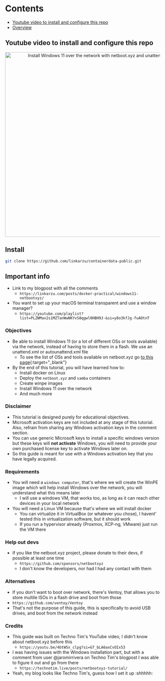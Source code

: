 # Contents

<!-- toc -->

- [Youtube video to install and configure this repo](#youtube-video-to-install-and-configure-this-repo)
- [Overview](#overview)

<!-- tocstop -->

## Youtube video to install and configure this repo

<div align="center">
    <a href="https://youtu.be/25uqeRAG39A">
        <img src="https://res.cloudinary.com/daqwsgmx6/image/upload/v1708093565/youtube/docker-practical/win11-netbootxyz.png" alt="Install Windows 11 over the network with netboot.xyz and unattend.xml" width="600"/>
    </a>
</div>

## Install

```bash
git clone https://github.com/linkarzu/containerdata-public.git
```

## Important info

- Link to my blogpost with all the comments
  - `https://linkarzu.com/posts/docker-practical/windows11-netbootxyz/`
- You want to set up your macOS terminal transparent and use a window manager?
  - `https://youtube.com/playlist?list=PLZWMav2s1MZTanWwNKYvS8qgwl0HBH9J-&si=y8o3kfJg-fuAOtnT`

### Objectives

- Be able to install Windows 11 (or a lot of different OSs or tools available)
  via the network, instead of having to store them in a flash.
  We use an unattend.xml or autounattend.xml file
  - To see the list of OSs and tools available on netboot.xyz go [to this page](https://netboot.xyz/docs/faq#what-operating-systems-are-currently-available-on-netbootxyz){:target="\_blank"}
- By the end of this tutorial, you will have learned how to:
  - Install docker on Linux
  - Deploy the `netboot.xyz` and `samba` containers
  - Create winpe images
  - Install Windows 11 over the network
  - And much more

### Disclaimer

- This tutorial is designed purely for educational objectives.
- Microsoft activation keys are not included at any stage of this tutorial.
  Also, refrain from sharing any Windows activation keys in the comment section.
- You can use generic Microsoft keys to install a specific windows version
  but these keys will **not activate** Windows, you will need to provide your
  own purchased license key to activate Windows later on.
- So this guide is meant for use with a Windows activation key that you have
  legally acquired.

### Requirements

- You will need a `windows computer`, that's where we will create the WinPE
  image which will help install Windows over the network, you will understand
  what this means later
  - I will use a windows VM, that works too, as long as it can reach other
    devices in your local network
- You will need a Linux VM because that's where we will install docker
  - You can virtualize it in VirtualBox (or whatever you chose), I havent'
    tested this in virtualization software, but it should work
  - If you run a hypervisor already (Proxmox, XCP-ng, VMware) just run the VM
    there

### Help out devs

- If you like the netboot.xyz project, please donate to their devs, if possible
  at least one time
  - `https://github.com/sponsors/netbootxyz`
  - I don't know the developers, nor had I had any contact with them

### Alternatives

- If you don't want to boot over network, there's Ventoy, that allows you to
  store multile ISOs in a flash drive and boot from those
- `https://github.com/ventoy/Ventoy`
- That's not the purpose of this guide, this is specifically to avoid USB
  drives, and boot from the network instead

### Credits

- This guide was built on Techno Tim's YouTube video, I didn't know about
  netboot.xyz before this
  - `https://youtu.be/4btW5x_clpg?si=G7_bLA6axCvOIx53`
- I was having issues with the Windows installation part, but with a comment
  from user @jaromirrivera on Techno Tim's blogpost I was able to figure it out
  and go from there
  - `https://technotim.live/posts/netbootxyz-tutorial/`
- Yeah, my blog looks like Techno Tim's, guess how I set it up :shhhhh:
